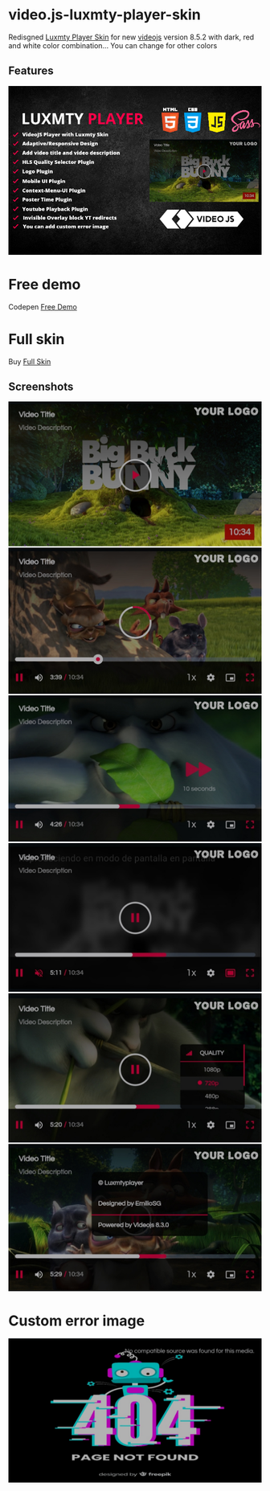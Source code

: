# video.js-luxmty-player-skin
Redisgned [Luxmty Player Skin](https://ko-fi.com/s/9194d0cea1) for new [videojs](https://videojs.com/) version 8.5.2 with dark, red and white color combination... You can change for other colors<br>

## Features
![demo](https://raw.githubusercontent.com/EmilioSG11/video.js-luxmty-player-skin/main/images/features.png)

# Free demo
Codepen [Free Demo](https://codepen.io/emiliosg11/pen/XWPMqWj) <br>

# Full skin 
Buy [Full Skin](https://ko-fi.com/s/9194d0cea1) <br>

## Screenshots
![demo](https://raw.githubusercontent.com/EmilioSG11/video.js-luxmty-player-skin/main/images/screenshot1.jpg)
![demo](https://raw.githubusercontent.com/EmilioSG11/video.js-luxmty-player-skin/main/images/screenshot2.jpg)
![demo](https://raw.githubusercontent.com/EmilioSG11/video.js-luxmty-player-skin/main/images/screenshot3.jpg)
![demo](https://raw.githubusercontent.com/EmilioSG11/video.js-luxmty-player-skin/main/images/screenshot4.jpg)
![demo](https://raw.githubusercontent.com/EmilioSG11/video.js-luxmty-player-skin/main/images/screenshot5.jpg)
![demo](https://raw.githubusercontent.com/EmilioSG11/video.js-luxmty-player-skin/main/images/screenshot6.jpg)

# Custom error image
![demo](https://raw.githubusercontent.com/EmilioSG11/video.js-luxmty-player-skin/main/images/error-display.jpg)
